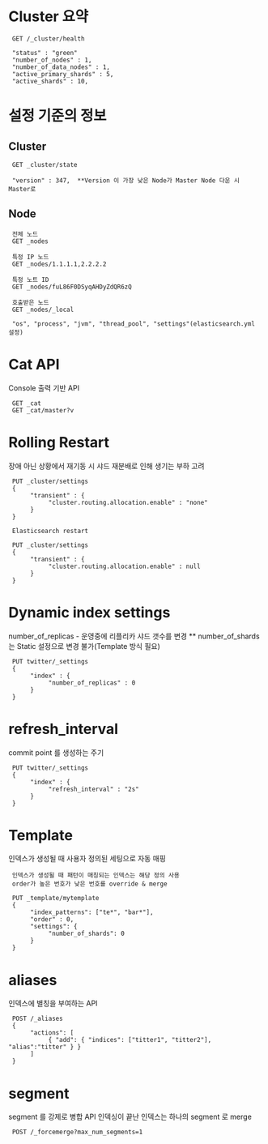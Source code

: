 # Cluster 요약

     GET /_cluster/health
     
     "status" : "green"
     "number_of_nodes" : 1,
     "number_of_data_nodes" : 1,
     "active_primary_shards" : 5,
     "active_shards" : 10,
     
# 설정 기준의 정보

## Cluster
     
     GET _cluster/state
     
     "version" : 347,  **Version 이 가장 낮은 Node가 Master Node 다운 시 Master로 

## Node
     
     전체 노드
     GET _nodes
     
     특정 IP 노드
     GET _nodes/1.1.1.1,2.2.2.2
   
     특정 노트 ID
     GET _nodes/fuL86F0DSyqAHDyZdQR6zQ
     
     호출받은 노드
     GET _nodes/_local
     
     "os", "process", "jvm", "thread_pool", "settings"(elasticsearch.yml 설정)

# Cat API

Console 출력 기반 API

     GET _cat
     GET _cat/master?v


# Rolling Restart

장애 아닌 상황에서 재기동 시 샤드 재분배로 인해 생기는 부하 고려

     PUT _cluster/settings
     {
          "transient" : {
               "cluster.routing.allocation.enable" : "none"
          }
     }
     
     Elasticsearch restart
     
     PUT _cluster/settings
     {
          "transient" : {
               "cluster.routing.allocation.enable" : null
          }
     }
  
 
 # Dynamic index settings
 
 number_of_replicas - 운영중에 리플리카 샤드 갯수를 변경
 ** number_of_shards는 Static 설정으로 변경 불가(Template 방식 필요)
 
     PUT twitter/_settings
     {
          "index" : {
               "number_of_replicas" : 0
          }
     }
 
# refresh_interval
 
commit point 를 생성하는 주기
 
     PUT twitter/_settings
     {
          "index" : {
               "refresh_interval" : "2s"
          }
     }
     
# Template

인덱스가 생성될 때 사용자 정의된 세팅으로 자동 매핑
     
     인덱스가 생성될 때 패턴이 매칭되는 인덱스는 해당 정의 사용
     order가 높은 번호가 낮은 번호를 override & merge

     PUT _template/mytemplate
     {
          "index_patterns": ["te*", "bar*"],
          "order" : 0,
          "settings": {
               "number_of_shards": 0
          }
     }

# aliases

인덱스에 별칭을 부여하는 API

     POST /_aliases
     {
          "actions": [
               { "add": { "indices": ["titter1", "titter2"], "alias":"titter" } }
          ]
     }

# segment
segment 를 강제로 병합 API
인덱싱이 끝난 인덱스는 하나의 segment 로 merge

     POST /_forcemerge?max_num_segments=1
